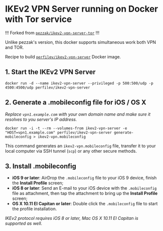 # IKEv2 VPN Server running on Docker with Tor service
!!! Forked from [`pezzak/ikev2-vpn-server-tor`](https://github.com/gaomd/docker-ikev2-vpn-server) !!!

Unlike pezzak's version, this docker supports simultaneous work both VPN and TOR.

Recipe to build [`perfilev/ikev2-vpn-server`](https://registry.hub.docker.com/u/perfilev/ikev2-vpn-server/) Docker image.

## 1. Start the IKEv2 VPN Server

    docker run -d --name ikev2-vpn-server --privileged -p 500:500/udp -p 4500:4500/udp perfilev/ikev2-vpn-server

## 2. Generate a .mobileconfig file for iOS / OS X

*Replace `vpn1.example.com` with your own domain name and make sure it resolves to you server's IP address.*

    docker run -i -t --rm --volumes-from ikev2-vpn-server -e "HOST=vpn1.example.com" perfilev/ikev2-vpn-server generate-mobileconfig > ikev2-vpn.mobileconfig

This command generates an `ikev2-vpn.mobileconfig` file, transfer it to your local computer via SSH tunnel (`scp`) or any other secure methods.

## 3. Install .mobileconfig

- **iOS 9 or later**: AirDrop the `.mobileconfig` file to your iOS 9 device, finish the **Install Profile** screen;
- **iOS 8 or later**: Send an E-mail to your iOS device with the `.mobileconfig` file as attachment, then tap the attachment to bring up the **Install Profile** screen;
- **OS X 10.11 El Capitan or later**: Double click the `.mobileconfig` file to start the profile installation.

*IKEv2 protocol requires iOS 8 or later, Mac OS X 10.11 El Capitan is supported as well.*
